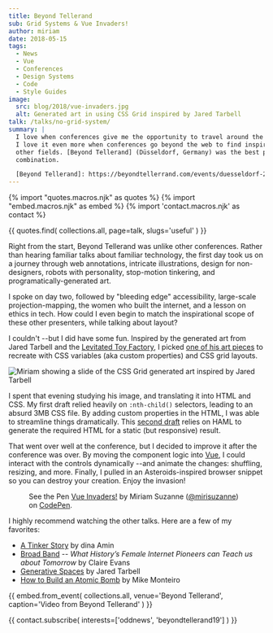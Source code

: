 ```yaml
---
title: Beyond Tellerand
sub: Grid Systems & Vue Invaders!
author: miriam
date: 2018-05-15
tags:
  - News
  - Vue
  - Conferences
  - Design Systems
  - Code
  - Style Guides
image:
  src: blog/2018/vue-invaders.jpg
  alt: Generated art in using CSS Grid inspired by Jared Tarbell
talk: /talks/no-grid-system/
summary: |
  I love when conferences give me the opportunity to travel around the world.
  I love it even more when conferences go beyond the web to find inspiration from
  other fields. [Beyond Tellerand] (Düsseldorf, Germany) was the best possible
  combination.

  [Beyond Tellerand]: https://beyondtellerrand.com/events/duesseldorf-2018/speakers
---
```


{% import "quotes.macros.njk" as quotes %}
{% import "embed.macros.njk" as embed %}
{% import 'contact.macros.njk' as contact %}

{{ quotes.find(
  collections.all,
  page=talk,
  slugs='useful'
) }}

Right from the start, Beyond Tellerand was unlike other conferences.
Rather than hearing familiar talks about familiar technology, the first
day took us on a journey through web annotations, intricate
illustrations, design for non-designers, robots with personality,
stop-motion tinkering, and programatically-generated art.

I spoke on day two, followed by "bleeding edge" accessibility,
large-scale projection-mapping, the women who built the internet, and a
lesson on ethics in tech. How could I even begin to match the
inspirational scope of these other presenters, while talking about
layout?

I couldn't --but I did have some fun. Inspired by the generated art from
Jared Tarbell and the [Levitated Toy Factory], I picked [one of his art
pieces] to recreate with CSS variables (aka custom properties) and CSS
grid layouts.

<img src="{{ site.images }}blog/2018/levitated.jpg" class="extend-small img-border img-spacing extend-small img-border img-spacing" alt="Miriam showing a slide of the CSS Grid generated art inspired by Jared Tarbell" />

I spent that evening studying his image, and translating it into HTML
and CSS. My first draft relied heavily on `:nth-child()` selectors,
leading to an absurd 3MB CSS file. By adding custom properties in the
HTML, I was able to streamline things dramatically. This [second draft]
relies on HAML to generate the required HTML for a static (but
responsive) result.

That went over well at the conference, but I decided to improve it after
the conference was over. By moving the component logic into [Vue], I
could interact with the controls dynamically --and animate the changes:
shuffling, resizing, and more. Finally, I pulled in an
Asteroids-inspired browser snippet so you can destroy your creation.
Enjoy the invasion!

<figure class="extend-large">
  <p data-height="600" data-theme-id="0" data-slug-hash="LmrEmb" data-default-tab="result" data-user="mirisuzanne" data-embed-version="2" data-pen-title="Vue Invaders!" data-preview="true" class="codepen">See the Pen <a href="https://codepen.io/mirisuzanne/pen/LmrEmb/">Vue Invaders!</a> by Miriam Suzanne (<a href="https://codepen.io/mirisuzanne">@mirisuzanne</a>) on <a href="https://codepen.io">CodePen</a>.</p>
  <script async src="https://static.codepen.io/assets/embed/ei.js"></script>
</figure>

I highly recommend watching the other talks. Here are a few of my
favorites:

- [A Tinker Story] by dina Amin
- [Broad Band] --
  *What History’s Female Internet Pioneers can Teach us about Tomorrow*
  by Claire Evans
- [Generative Spaces] by Jared Tarbell
- [How to Build an Atomic Bomb] by Mike Monteiro

{{ embed.from_event(
  collections.all,
  venue='Beyond Tellerand',
  caption='Video from Beyond Tellerand'
) }}

{{ contact.subscribe(
  interests=['oddnews', 'beyondtellerand19']
) }}

[Levitated Toy Factory]: http://levitated.guru/
[one of his art pieces]: http://levitated.net/daily/levInvaderFractal.html
[second draft]: https://codepen.io/mirisuzanne/pen/gzXqOP
[Vue]: https://vuejs.org/
[A Tinker Story]: https://beyondtellerrand.com/events/duesseldorf-2018/speakers/dina-amin#talk
[Broad Band]: https://beyondtellerrand.com/events/duesseldorf-2018/speakers/claire-evans#talk
[Generative Spaces]: https://beyondtellerrand.com/events/duesseldorf-2018/speakers/jared-tarbell#talk
[How to Build an Atomic Bomb]: https://beyondtellerrand.com/events/duesseldorf-2018/speakers/mike-monteiro#talk
